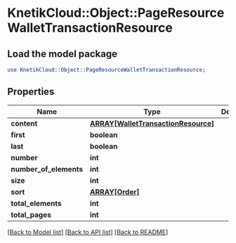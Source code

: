 # KnetikCloud::Object::PageResourceWalletTransactionResource

## Load the model package
```perl
use KnetikCloud::Object::PageResourceWalletTransactionResource;
```

## Properties
Name | Type | Description | Notes
------------ | ------------- | ------------- | -------------
**content** | [**ARRAY[WalletTransactionResource]**](WalletTransactionResource.md) |  | [optional] 
**first** | **boolean** |  | [optional] 
**last** | **boolean** |  | [optional] 
**number** | **int** |  | [optional] 
**number_of_elements** | **int** |  | [optional] 
**size** | **int** |  | [optional] 
**sort** | [**ARRAY[Order]**](Order.md) |  | [optional] 
**total_elements** | **int** |  | [optional] 
**total_pages** | **int** |  | [optional] 

[[Back to Model list]](../README.md#documentation-for-models) [[Back to API list]](../README.md#documentation-for-api-endpoints) [[Back to README]](../README.md)


